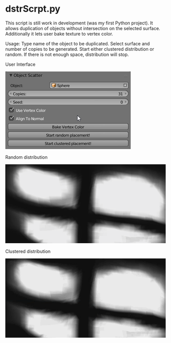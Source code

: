 # dstrScrpt.py

This script is still work in development (was my first Python project). It allows duplication of objects without intersection on the selected surface. Additionally it lets user bake texture to vertex color.

Usage: Type name of the object to be duplicated. Select surface and number of copies to be generated. Start either clustered distribution or random. If there is not enough space, distribution will stop.

User Interface

![alt text](/screenshots/blender_2018-03-11_22-28-13.png?raw=true "Interface")

Random distribution

![alt text](/screenshots/distr1.gif?raw=true "Random Distr")

Clustered distribution

![alt text](/screenshots/distr2.gif?raw=true "Clustered Distr")
